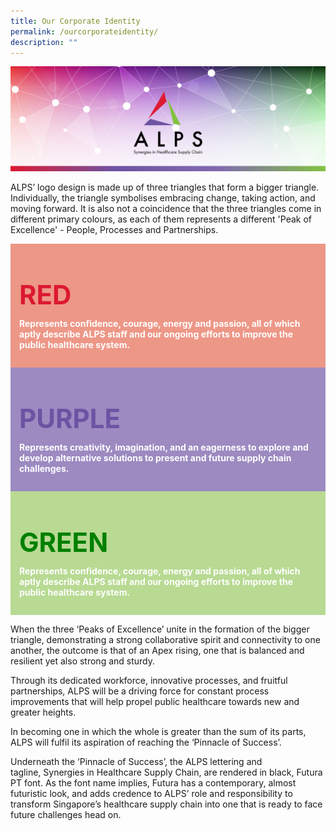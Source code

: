 ```yaml
---
title: Our Corporate Identity
permalink: /ourcorporateidentity/
description: ""
---
```

![](/images/alps_healthcare_brand_identity_1920x640.jpg)

ALPS’ logo design is made up of three triangles that form a bigger triangle. Individually, the triangle symbolises embracing change, taking action, and moving forward. It is also not a coincidence that the three triangles come in different primary colours, as each of them represents a different 'Peak of Excellence' - People, Processes and Partnerships.



<div style="background-color: #ED9787; padding: 1em" class="container">
	<p style="color: #DC1931; font-size: 3em; font-weight: bold">RED</p>
	<p style="color: white; font-weight: bold; margin-top: -30px">Represents confidence, courage, energy and passion, all of which aptly describe ALPS staff and our ongoing efforts to improve the public healthcare system.</p>
</div>

<div style="background-color: #9C8AC1; padding: 1em" class="container">
	<p style="color: #6C53A3; font-size: 3em; font-weight: bold">PURPLE</p>
	<p style="color: white; font-weight: bold; margin-top: -30px">Represents creativity, imagination, and an eagerness to explore and develop alternative solutions to present and future supply chain challenges.</p>
</div>

<div style="background-color: #B8DA93; padding: 1em" class="container">
	<p style="color: green; font-size: 3em; font-weight: bold">GREEN</p>
	<p style="color: white; font-weight: bold; margin-top: -30px">Represents confidence, courage, energy and passion, all of which aptly describe ALPS staff and our ongoing efforts to improve the public healthcare system.</p>
</div>

When the three&nbsp;‘Peaks of Excellence’&nbsp;unite in the formation of the bigger triangle, demonstrating a strong collaborative spirit and connectivity to one another, the outcome is that of an Apex rising, one that is balanced and resilient yet also strong and sturdy.

Through its dedicated workforce, innovative processes, and fruitful partnerships, ALPS will be a driving force for constant process improvements that will help propel public healthcare towards new and greater heights.

In becoming one in which the whole is greater than the sum of its parts, ALPS will fulfil its aspiration of reaching the&nbsp;‘Pinnacle of Success’.

Underneath the&nbsp;‘Pinnacle of Success’, the ALPS lettering and tagline,&nbsp;Synergies in Healthcare Supply Chain, are rendered in black, Futura PT font. As the font name implies, Futura has a contemporary, almost futuristic look, and adds credence to ALPS’ role and responsibility to transform Singapore’s healthcare supply chain into one that is ready to face future challenges head on.